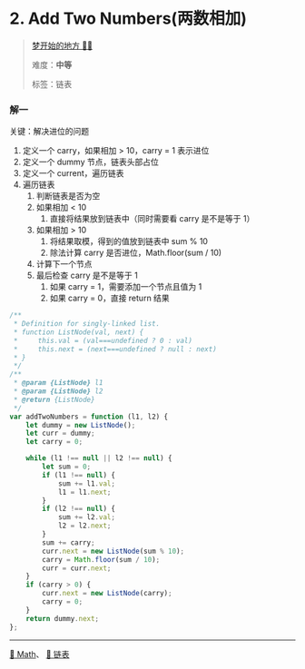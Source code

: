# 2. Add Two Numbers(两数相加)

> [梦开始的地方 🧀🧀](https://www.acoier.com/2021/01/23/2.%20%E4%B8%A4%E6%95%B0%E7%9B%B8%E5%8A%A0%EF%BC%88%E4%B8%AD%E7%AD%89%EF%BC%89/)
>
> 难度：**中等**
>
> 标签：链表

### 解一

关键：解决进位的问题

1. 定义一个 carry，如果相加 > 10，carry = 1 表示进位
2. 定义一个 dummy 节点，链表头部占位
3. 定义一个 current，遍历链表
4. 遍历链表
   1. 判断链表是否为空
   2. 如果相加 < 10
      1. 直接将结果放到链表中（同时需要看 carry 是不是等于 1）
   3. 如果相加 > 10
      1. 将结果取模，得到的值放到链表中 sum % 10
      2. 除法计算 carry 是否进位，Math.floor(sum / 10)
   4. 计算下一个节点
   5. 最后检查 carry 是不是等于 1
      1. 如果 carry = 1，需要添加一个节点且值为 1
      2. 如果 carry = 0，直接 return 结果

```javascript
/**
 * Definition for singly-linked list.
 * function ListNode(val, next) {
 *     this.val = (val===undefined ? 0 : val)
 *     this.next = (next===undefined ? null : next)
 * }
 */
/**
 * @param {ListNode} l1
 * @param {ListNode} l2
 * @return {ListNode}
 */
var addTwoNumbers = function (l1, l2) {
	let dummy = new ListNode();
	let curr = dummy;
	let carry = 0;

	while (l1 !== null || l2 !== null) {
		let sum = 0;
		if (l1 !== null) {
			sum += l1.val;
			l1 = l1.next;
		}
		if (l2 !== null) {
			sum += l2.val;
			l2 = l2.next;
		}
		sum += carry;
		curr.next = new ListNode(sum % 10);
		carry = Math.floor(sum / 10);
		curr = curr.next;
	}
	if (carry > 0) {
		curr.next = new ListNode(carry);
		carry = 0;
	}
	return dummy.next;
};
```

---

[📐 Math](../%F0%9F%93%95%20JavaScript/%F0%9F%94%96%F3%A0%81%BD%F3%A0%81%BD%F3%A0%81%BD%F3%A0%81%BD%20%E6%A0%87%E5%87%86%E5%86%85%E7%BD%AE%E5%AF%B9%E8%B1%A1/%F0%9F%93%90%20Math.md)、
[💫 链表](../%F0%9F%8C%8C%20%E6%95%B0%E6%8D%AE%E7%BB%93%E6%9E%84%E4%B8%8E%E7%AE%97%E6%B3%95%E5%88%86%E6%9E%90/%F0%9F%92%AB%20%E9%93%BE%E8%A1%A8.md)
